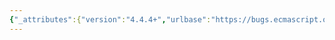 ```yaml
---
{"_attributes":{"version":"4.4.4+","urlbase":"https://bugs.ecmascript.org/","maintainer":"dherman@mozilla.com"},"bug":{"bug_id":122,"creation_ts":"2011-07-07 17:42:00 -0700","short_desc":"Coverage: need a test for round-to-larger behavior in Number.prototype.toPrecision","delta_ts":"2014-09-17 03:27:34 -0700","product":"Test262","component":"ECMA-262 Tests","version":"unspecified","rep_platform":"All","op_sys":"All","bug_status":"CONFIRMED","priority":"Normal","bug_severity":"enhancement","everconfirmed":true,"reporter":{"uid":"jwalden+beo","name":"Jeff Walden (remove +beo to mail)"},"assigned_to":{"uid":"dfugate","name":"Dave Fugate"},"cc":["dmandelin","vincent"],"long_desc":[{"commentid":283,"comment_count":0,"who":{"uid":"jwalden+beo","name":"Jeff Walden (remove +beo to mail)"},"bug_when":"2011-07-07 17:42:53 -0700","thetext":"https://bugzilla.mozilla.org/show_bug.cgi?id=669246\n\nclaims that (125).toPrecision(2) should equal 130.  (I haven't quite verified this myself, but the quoted spec language seems on its face to suggest 130 is the desired behavior.)  Not all the big JS engines do this.  It'd be good to have a test to incent harmony here.\n\nI would write a patch for this, but I don't believe Mozilla's legal people have worked through asinine ECMA-specific licensing issues yet.  :-(  Maybe someone else can?  It should be utterly trivial."},{"commentid":10193,"comment_count":1,"who":{"uid":"vincent","name":"Vincent Lefevre"},"bug_when":"2014-09-17 03:27:34 -0700","thetext":"From the same Mozilla bug, (123.445).toPrecision(5) should also be tested, with the result 123.44 (since 123.445 rounds to a double-precision number below 123.445) because MSIE appears to get this wrong. A user said that this is off-spec, but I disagree:\n\n  https://bugzilla.mozilla.org/show_bug.cgi?id=669246#c5\n\nIn case of disagreement, the ECMAScript spec should be clarified."}]}}
---
```

